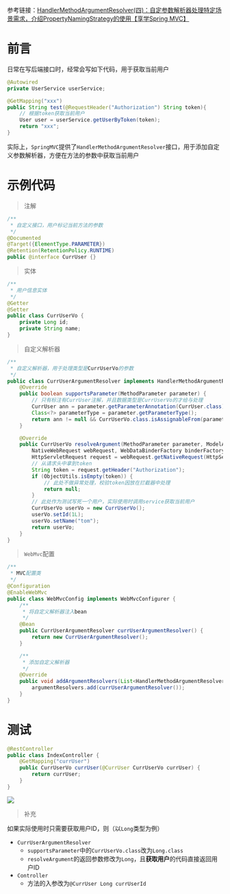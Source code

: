 参考链接：[HandlerMethodArgumentResolver(四)：自定参数解析器处理特定场景需求，介绍PropertyNamingStrategy的使用【享学Spring MVC】](https://fangshixiang.blog.csdn.net/article/details/100183979)

# 前言

日常在写后端接口时，经常会写如下代码，用于获取当前用户

```java
@Autowired
private UserService userService;

@GetMapping("xxx")
public String test(@RequestHeader("Authorization") String token){
    // 根据token获取当前用户
    User user = userService.getUserByToken(token);
    return "xxx";
}
```

实际上，`SpringMVC`提供了`HandlerMethodArgumentResolver`接口，用于添加自定义参数解析器，方便在方法的参数中获取当前用户

# 示例代码

> 注解

```java
/**
 * 自定义接口，用户标记当前方法的参数
 */
@Documented
@Target({ElementType.PARAMETER})
@Retention(RetentionPolicy.RUNTIME)
public @interface CurrUser {}
```

> 实体

```java
/**
 * 用户信息实体
 */
@Getter
@Setter
public class CurrUserVo {
    private Long id;
    private String name;
}
```

> 自定义解析器

```java
/**
 * 自定义解析器，用于处理类型是CurrUserVo的参数
 */
public class CurrUserArgumentResolver implements HandlerMethodArgumentResolver {
    @Override
    public boolean supportsParameter(MethodParameter parameter) {
        // 只有标注有CurrUser注解，并且数据类型是CurrUserVo的才给与处理
        CurrUser ann = parameter.getParameterAnnotation(CurrUser.class);
        Class<?> parameterType = parameter.getParameterType();
        return ann != null && CurrUserVo.class.isAssignableFrom(parameterType);
    }

    @Override
    public CurrUserVo resolveArgument(MethodParameter parameter, ModelAndViewContainer container,
        NativeWebRequest webRequest, WebDataBinderFactory binderFactory) {
        HttpServletRequest request = webRequest.getNativeRequest(HttpServletRequest.class);
        // 从请求头中拿到token
        String token = request.getHeader("Authorization");
        if (ObjectUtils.isEmpty(token)) {
            // 此处不做异常处理，校验token因放在拦截器中处理
            return null;
        }
        // 此处作为测试写死一个用户，实际使用时调用service获取当前用户
        CurrUserVo userVo = new CurrUserVo();
        userVo.setId(1L);
        userVo.setName("tom");
        return userVo;
    }
}
```

> `WebMvc`配置

```java
/**
 * MVC配置类
 */
@Configuration
@EnableWebMvc
public class WebMvcConfig implements WebMvcConfigurer {
    /**
     * 将自定义解析器注入bean
     */
    @Bean
    public CurrUserArgumentResolver currUserArgumentResolver() {
        return new CurrUserArgumentResolver();
    }

    /**
     * 添加自定义解析器
     */
    @Override
    public void addArgumentResolvers(List<HandlerMethodArgumentResolver> argumentResolvers) {
        argumentResolvers.add(currUserArgumentResolver());
    }
}
```

# 测试

```java
@RestController
public class IndexController {
    @GetMapping("currUser")
    public CurrUserVo currUser(@CurrUser CurrUserVo currUser) {
        return currUser;
    }
}
```

![](https://cdn.maxqiu.com/upload/8386b58f5dc64a2face3077959812aae.jpg)


> 补充

如果实际使用时只需要获取用户ID，则（以`Long`类型为例）

- `CurrUserArgumentResolver`
    - `supportsParameter`中的`CurrUserVo.class`改为`Long.class`
    - `resolveArgument`的返回参数修改为`Long`，且**获取用户**的代码直接返回用户ID
- `Controller`
    - 方法的入参改为`@CurrUser Long currUserId`
